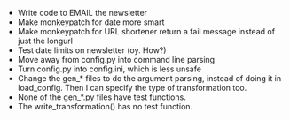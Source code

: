 - Write code to EMAIL the newsletter
- Make monkeypatch for date more smart
- Make monkeypatch for URL shortener return a fail message instead of
  just the longurl
- Test date limits on newsletter (oy. How?)
- Move away from config.py into command line parsing
- Turn config.py into config.ini, which is less unsafe
- Change the gen_* files to do the argument parsing, instead of doing
  it in load_config. Then I can specify the type of transformation
  too. 
- None of the gen_*.py files have test functions.
- The write_transformation() has no test function.

